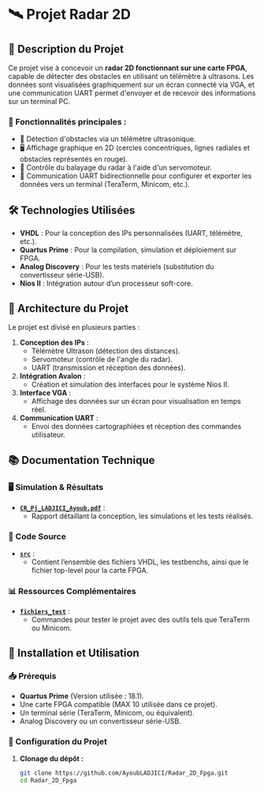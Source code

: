 # 🛰️ Projet Radar 2D

## 📝 Description du Projet
Ce projet vise à concevoir un **radar 2D fonctionnant sur une carte FPGA**, capable de détecter des obstacles en utilisant un télémètre à ultrasons. Les données sont visualisées graphiquement sur un écran connecté via VGA, et une communication UART permet d'envoyer et de recevoir des informations sur un terminal PC.

### 🚀 Fonctionnalités principales :
- 📡 Détection d'obstacles via un télémètre ultrasonique.
- 🖥️ Affichage graphique en 2D (cercles concentriques, lignes radiales et obstacles représentés en rouge).
- 🔄 Contrôle du balayage du radar à l'aide d'un servomoteur.
- 💾 Communication UART bidirectionnelle pour configurer et exporter les données vers un terminal (TeraTerm, Minicom, etc.).

## 🛠️ Technologies Utilisées
- **VHDL** : Pour la conception des IPs personnalisées (UART, télémètre, etc.).
- **Quartus Prime** : Pour la compilation, simulation et déploiement sur FPGA.
- **Analog Discovery** : Pour les tests matériels (substitution du convertisseur série-USB).
- **Nios II** : Intégration autour d’un processeur soft-core.

## 📂 Architecture du Projet
Le projet est divisé en plusieurs parties :
1. **Conception des IPs** :
   - Télémètre Ultrason (détection des distances).
   - Servomoteur (contrôle de l'angle du radar).
   - UART (transmission et réception des données).
2. **Intégration Avalon** :
   - Création et simulation des interfaces pour le système Nios II.
3. **Interface VGA** :
   - Affichage des données sur un écran pour visualisation en temps réel.
4. **Communication UART** :
   - Envoi des données cartographiées et réception des commandes utilisateur.

## 📚 Documentation Technique
### 🖥️ Simulation & Résultats
- **[`CR_Pj_LADJICI_Ayoub.pdf`](./CR_Pj_LADJICI_Ayoub.pdf)** :
  - Rapport détaillant la conception, les simulations et les tests réalisés.

### 📜 Code Source
- **[`src`](./src/)** :
  - Contient l’ensemble des fichiers VHDL, les testbenchs, ainsi que le fichier top-level pour la carte FPGA.
  
### 📊 Ressources Complémentaires
- **[`fichiers_test`](./fichiers_test/)** :
  - Commandes pour tester le projet avec des outils tels que TeraTerm ou Minicom.

## 🚀 Installation et Utilisation

### 📥 Prérequis
- **Quartus Prime** (Version utilisée : 18.1).
- Une carte FPGA compatible (MAX 10 utilisée dans ce projet).
- Un terminal série (TeraTerm, Minicom, ou équivalent).
- Analog Discovery ou un convertisseur série-USB.

### 📂 Configuration du Projet
1. **Clonage du dépôt :**
   ```bash
   git clone https://github.com/AyoubLADJICI/Radar_2D_Fpga.git
   cd Radar_2D_Fpga

